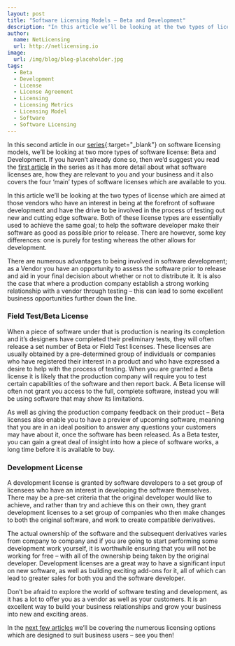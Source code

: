 ```yaml
---
layout: post
title: "Software Licensing Models – Beta and Development"
description: "In this article we’ll be looking at the two types of license which are aimed at those vendors who have an interest in being at the forefront of software development"
author:
  name: NetLicensing
  url: http://netlicensing.io
image:
  url: /img/blog/blog-placeholder.jpg
tags:
  - Beta
  - Development
  - License
  - License Agreement
  - Licensing
  - Licensing Metrics
  - Licensing Model
  - Software
  - Software Licensing
---
```


In this second article in our [series](https://www.google.com/search?q=site%3Anetlicensing.io%20Software%20Licensing%20Models "Software Licensing Models"){:target="_blank"} on software licensing models, we’ll be looking at two more types of software license: Beta and Development. If you haven’t already done so, then we’d suggest you read the [first article](/blog/2013/06/13/software-licensing-models-types-sizes-and-uses/ "Software Licensing Models – Types, Sizes and Uses") in the series as it has more detail about what software licenses are, how they are relevant to you and your business and it also covers the four ‘main’ types of software licenses which are available to you.

In this article we’ll be looking at the two types of license which are aimed at those vendors who have an interest in being at the forefront of software development and have the drive to be involved in the process of testing out new and cutting edge software. Both of these license types are essentially used to achieve the same goal; to help the software developer make their software as good as possible prior to release. There are however, some key differences: one is purely for testing whereas the other allows for development.

There are numerous advantages to being involved in software development; as a Vendor you have an opportunity to assess the software prior to release and aid in your final decision about whether or not to distribute it. It is also the case that where a production company establish a strong working relationship with a vendor through testing – this can lead to some excellent business opportunities further down the line.

### Field Test/Beta License

When a piece of software under that is production is nearing its completion and it’s designers have completed their preliminary tests, they will often release a set number of Beta or Field Test licenses. These licenses are usually obtained by a pre-determined group of individuals or companies who have registered their interest in a product and who have expressed a desire to help with the process of testing. When you are granted a Beta license it is likely that the production company will require you to test certain capabilities of the software and then report back. A Beta license will often not grant you access to the full, complete software, instead you will be using software that may show its limitations.

As well as giving the production company feedback on their product – Beta licenses also enable you to have a preview of upcoming software, meaning that you are in an ideal position to answer any questions your customers may have about it, once the software has been released. As a Beta tester, you can gain a great deal of insight into how a piece of software works, a long time before it is available to buy.

### Development License

A development license is granted by software developers to a set group of licensees who have an interest in developing the software themselves. There may be a pre-set criteria that the original developer would like to achieve, and rather than try and achieve this on their own, they grant development licenses to a set group of companies who then make changes to both the original software, and work to create compatible derivatives.

The actual ownership of the software and the subsequent derivatives varies from company to company and if you are going to start performing some development work yourself, it is worthwhile ensuring that you will not be working for free – with all of the ownership being taken by the original developer. Development licenses are a great way to have a significant input on new software, as well as building exciting add-ons for it, all of which can lead to greater sales for both you and the software developer.

Don’t be afraid to explore the world of software testing and development, as it has a lot to offer you as a vendor as well as your customers. It is an excellent way to build your business relationships and grow your business into new and exciting areas.

In the [next few articles](/blog/2013/07/04/software-licensing-models-floating-and-group/ "Software Licensing Models – Floating and Group") we’ll be covering the numerous licensing options which are designed to suit business users – see you then!
